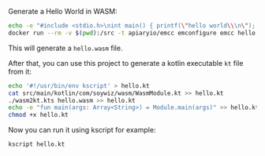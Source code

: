 Generate a Hello World in WASM:

```bash
echo -e "#include <stdio.h>\nint main() { printf(\"hello world\\\n\"); return 0; }" > hello.c
docker run --rm -v $(pwd):/src -t apiaryio/emcc emconfigure emcc hello.c -o hello -O3 -s WASM=1
```

This will generate a `hello.wasm` file.

After that, you can use this project to generate a kotlin executable `kt` file from it:

```bash
echo '#!/usr/bin/env kscript' > hello.kt
cat src/main/kotlin/com/soywiz/wasm/WasmModule.kt >> hello.kt
./wasm2kt.kts hello.wasm >> hello.kt
echo -e "fun main(args: Array<String>) = Module.main(args)" >> hello.kt
chmod +x hello.kt
```

Now you can run it using kscript for example:

```bash
kscript hello.kt
```
